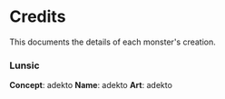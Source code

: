 # Credits

This documents the details of each monster's creation.

### Lunsic

**Concept**: adekto
**Name**: adekto
**Art**: adekto